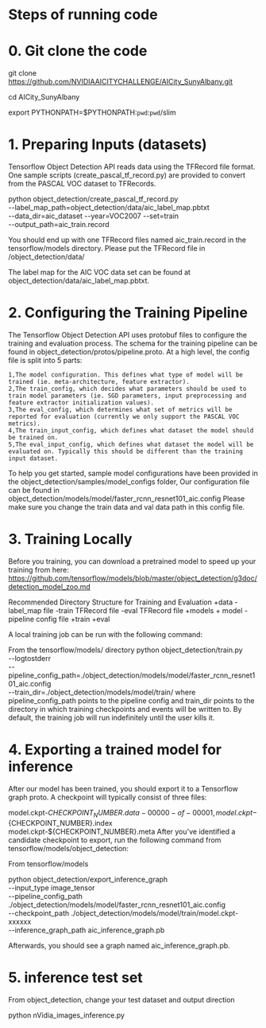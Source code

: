 # Steps of running code

# 0. Git clone the code

git clone https://github.com/NVIDIAAICITYCHALLENGE/AICity_SunyAlbany.git

cd AICity_SunyAlbany

export PYTHONPATH=$PYTHONPATH:`pwd`:`pwd`/slim

# 1. Preparing Inputs (datasets)
Tensorflow Object Detection API reads data using the TFRecord file format. One sample scripts (create_pascal_tf_record.py) are provided to convert from the PASCAL VOC dataset to TFRecords.

python object_detection/create_pascal_tf_record.py \
    --label_map_path=object_detection/data/aic_label_map.pbtxt \
    --data_dir=aic_dataset --year=VOC2007 --set=train \
    --output_path=aic_train.record

You should end up with one TFRecord files named aic_train.record in the tensorflow/models directory.
Please put the TFRecord file in /object_detection/data/

The label map for the AIC VOC data set can be found at object_detection/data/aic_label_map.pbtxt.    


# 2. Configuring the Training Pipeline

The Tensorflow Object Detection API uses protobuf files to configure the training and evaluation process. The schema for the training pipeline can be found in object_detection/protos/pipeline.proto. At a high level, the config file is split into 5 parts:

	1,The model configuration. This defines what type of model will be trained (ie. meta-architecture, feature extractor).
	2,The train_config, which decides what parameters should be used to train model parameters (ie. SGD parameters, input preprocessing and feature extractor initialization values).
	3,The eval_config, which determines what set of metrics will be reported for evaluation (currently we only support the PASCAL VOC metrics).
	4,The train_input_config, which defines what dataset the model should be trained on.
	5,The eval_input_config, which defines what dataset the model will be evaluated on. Typically this should be different than the training input dataset.

To help you get started, sample model configurations have been provided in the object_detection/samples/model_configs folder,
Our configuration file can be found in object_detection/models/model/faster_rcnn_resnet101_aic.config
Please make sure you change the train data and val data path in this config file.      


# 3. Training Locally

Before you training, you can download a pretrained model to speed up your training from here:
https://github.com/tensorflow/models/blob/master/object_detection/g3doc/detection_model_zoo.md

Recommended Directory Structure for Training and Evaluation
+data
     -label_map file
     -train TFRecord file
     -eval TFRecord file
+models
     + model
        -pipeline config file
        +train
        +eval

A local training job can be run with the following command:

From the tensorflow/models/ directory
python object_detection/train.py \
    --logtostderr \
    --pipeline_config_path=./object_detection/models/model/faster_rcnn_resnet101_aic.config \
    --train_dir=./object_detection/models/model/train/
where pipeline_config_path points to the pipeline config and train_dir points to the directory in which training checkpoints and events will be written to. By default, the training job will run indefinitely until the user kills it.


# 4. Exporting a trained model for inference

After our model has been trained, you should export it to a Tensorflow graph proto. A checkpoint will typically consist of three files:

model.ckpt-${CHECKPOINT_NUMBER}.data-00000-of-00001,
model.ckpt-${CHECKPOINT_NUMBER}.index
model.ckpt-${CHECKPOINT_NUMBER}.meta
After you've identified a candidate checkpoint to export, run the following command from tensorflow/models/object_detection:

From tensorflow/models

python object_detection/export_inference_graph \
    --input_type image_tensor \
    --pipeline_config_path ./object_detection/models/model/faster_rcnn_resnet101_aic.config \
    --checkpoint_path ./object_detection/models/model/train/model.ckpt-xxxxxx \
    --inference_graph_path aic_inference_graph.pb
    
Afterwards, you should see a graph named aic_inference_graph.pb.

# 5. inference test set

From object_detection, change your test dataset and output direction

python nVidia_images_inference.py   